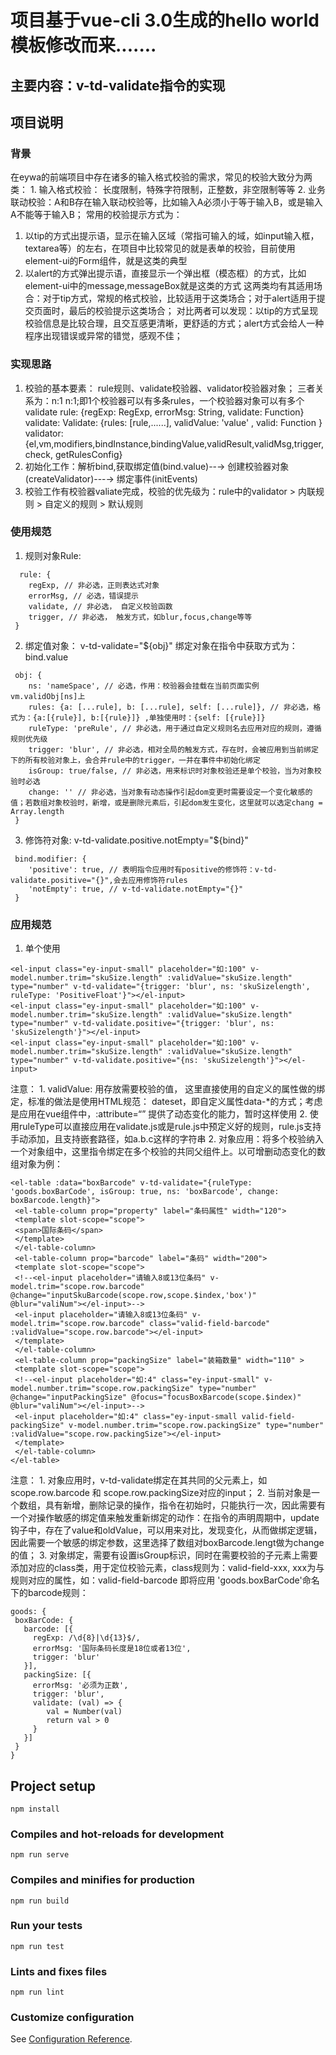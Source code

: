 # 项目基于vue-cli 3.0生成的hello world模板修改而来.......
## 主要内容：v-td-validate指令的实现
## 项目说明
### 背景
  在eywa的前端项目中存在诸多的输入格式校验的需求，常见的校验大致分为两类：
    1. 输入格式校验： 长度限制，特殊字符限制，正整数，非空限制等等
    2. 业务联动校验：A和B存在输入联动校验等，比如输入A必须小于等于输入B，或是输入A不能等于输入B；
 常用的校验提示方式为：
   1. 以tip的方式出提示语，显示在输入区域（常指可输入的域，如input输入框，textarea等）的左右，在项目中比较常见的就是表单的校验，目前使用element-ui的Form组件，就是这类的典型
   2. 以alert的方式弹出提示语，直接显示一个弹出框（模态框）的方式，比如element-ui中的message,messageBox就是这类的方式
这两类均有其适用场合：对于tip方式，常规的格式校验，比较适用于这类场合；对于alert适用于提交页面时，最后的校验提示这类场合；
对比两者可以发现：以tip的方式呈现校验信息是比较合理，且交互感更清晰，更舒适的方式；alert方式会给人一种程序出现错误或异常的错觉，感观不佳；

### 实现思路
  1. 校验的基本要素： rule规则、validate校验器、validator校验器对象； 三者关系为：n:1  n:1;即1个校验器可以有多条rules，一个校验器对象可以有多个validate
      rule: {regExp: RegExp, errorMsg: String, validate: Function}
      validate: Validate: {rules: [rule,......], validValue: 'value' , valid: Function }
      validator: {el,vm,modifiers,bindInstance,bindingValue,validResult,validMsg,trigger, check, getRulesConfig}
  2. 初始化工作：解析bind,获取绑定值(bind.value)--→ 创建校验器对象(createValidator)---→ 绑定事件(initEvents)
  3. 校验工作有校验器valiate完成，校验的优先级为：rule中的validator > 内联规则 > 自定义的规则 > 默认规则
### 使用规范
1. 规则对象Rule:
```
  rule: {
    regExp, // 非必选，正则表达式对象
    errorMsg, // 必选，错误提示
    validate, // 非必选， 自定义校验函数
    trigger, // 非必选， 触发方式，如blur,focus,change等等
 }
```
2. 绑定值对象： v-td-validate="${obj}"
绑定对象在指令中获取方式为：bind.value
```
 obj: {
    ns: 'nameSpace', // 必选，作用：校验器会挂载在当前页面实例vm.validObj[ns]上
    rules: {a: [...rule], b: [...rule], self: [...rule]}, // 非必选，格式为：{a:[{rule}], b:[{rule}]} ,单独使用时：{self: [{rule}]}
    ruleType: 'preRule', // 非必选，用于通过自定义规则名去应用对应的规则，遵循规则优先级
    trigger: 'blur', // 非必选，相对全局的触发方式，存在时，会被应用到当前绑定下的所有校验对象上，会合并rule中的trigger，一并在事件中初始化绑定
    isGroup: true/false, // 非必选，用来标识时对象校验还是单个校验，当为对象校验时必选
    change: '' // 非必选，当对象有动态操作引起dom变更时需要设定一个变化敏感的值；若数组对象校验时，新增，或是删除元素后，引起dom发生变化，这里就可以选定chang = Array.length
 }
```
3. 修饰符对象: v-td-validate.positive.notEmpty="${bind}"
```
 bind.modifier: {
    'positive': true, // 表明指令应用时有positive的修饰符：v-td-validate.positive="{}",会去应用修饰符rules
    'notEmpty': true, // v-td-validate.notEmpty="{}"
 }
```
### 应用规范
1. 单个使用
```
<el-input class="ey-input-small" placeholder="如:100" v-model.number.trim="skuSize.length" :validValue="skuSize.length" type="number" v-td-validate="{trigger: 'blur', ns: 'skuSizelength', ruleType: 'PositiveFloat'}"></el-input>
<el-input class="ey-input-small" placeholder="如:100" v-model.number.trim="skuSize.length" :validValue="skuSize.length" type="number" v-td-validate.positive="{trigger: 'blur', ns: 'skuSizelength'}"></el-input>
<el-input class="ey-input-small" placeholder="如:100" v-model.number.trim="skuSize.length" :validValue="skuSize.length" type="number" v-td-validate.positive="{ns: 'skuSizelength'}"></el-input>
```
注意： 1. validValue:  用存放需要校验的值， 这里直接使用的自定义的属性做的绑定，标准的做法是使用HTML规范： dateset，即自定义属性data-*的方式；考虑是应用在vue组件中，:attribute=“” 提供了动态变化的能力，暂时这样使用
      2. 使用ruleType可以直接应用在validate.js或是rule.js中预定义好的规则，rule.js支持手动添加，且支持嵌套路径，如a.b.c这样的字符串
2. 对象应用：将多个校验纳入一个对象组中，这里指令绑定在多个校验的共同父组件上。以可增删动态变化的数组对象为例：
```
<el-table :data="boxBarcode" v-td-validate="{ruleType: 'goods.boxBarCode', isGroup: true, ns: 'boxBarcode', change: boxBarcode.length}">
 <el-table-column prop="property" label="条码属性" width="120">
 <template slot-scope="scope">
 <span>国际条码</span>
 </template>
 </el-table-column>
 <el-table-column prop="barcode" label="条码" width="200">
 <template slot-scope="scope">
 <!--<el-input placeholder="请输入8或13位条码" v-model.trim="scope.row.barcode" @change="inputSkuBarcode(scope.row,scope.$index,'box')" @blur="valiNum"></el-input>-->
 <el-input placeholder="请输入8或13位条码" v-model.trim="scope.row.barcode" class="valid-field-barcode" :validValue="scope.row.barcode"></el-input>
 </template>
 </el-table-column>
 <el-table-column prop="packingSize" label="装箱数量" width="110" >
 <template slot-scope="scope">
 <!--<el-input placeholder="如:4" class="ey-input-small" v-model.number.trim="scope.row.packingSize" type="number" @change="inputPackingSize" @focus="focusBoxBarcode(scope.$index)" @blur="valiNum"></el-input>-->
 <el-input placeholder="如:4" class="ey-input-small valid-field-packingSize" v-model.number.trim="scope.row.packingSize" type="number" :validValue="scope.row.packingSize"></el-input>
 </template>
 </el-table-column>
</el-table>
```
注意： 1. 对象应用时，v-td-validate绑定在其共同的父元素上，如scope.row.barcode 和 scope.row.packingSize对应的input；
      2. 当前对象是一个数组，具有新增，删除记录的操作，指令在初始时，只能执行一次，因此需要有一个对操作敏感的绑定值来触发重新绑定的动作：在指令的声明周期中，update钩子中，存在了value和oldValue，可以用来对比，发现变化，从而做绑定逻辑，因此需要一个敏感的绑定参数，这里选择了数组对boxBarcode.lengt做为change的值；
      3. 对象绑定，需要有设置isGroup标识，同时在需要校验的子元素上需要添加对应的class类，用于定位校验元素，class规则为：valid-field-xxx,  xxx为与规则对应的属性，如：valid-field-barcode 即将应用 'goods.boxBarCode'命名下的barcode规则：
```
goods: {
 boxBarCode: {
   barcode: [{
     regExp: /\d{8}|\d{13}$/,
     errorMsg: '国际条码长度是18位或者13位',
     trigger: 'blur'
   }],
   packingSize: [{
     errorMsg: '必须为正数',
     trigger: 'blur',
     validate: (val) => {
        val = Number(val)
        return val > 0
     }
   }]
 }
}
```
## Project setup
```
npm install
```

### Compiles and hot-reloads for development
```
npm run serve
```

### Compiles and minifies for production
```
npm run build
```

### Run your tests
```
npm run test
```

### Lints and fixes files
```
npm run lint
```

### Customize configuration
See [Configuration Reference](https://cli.vuejs.org/config/).
